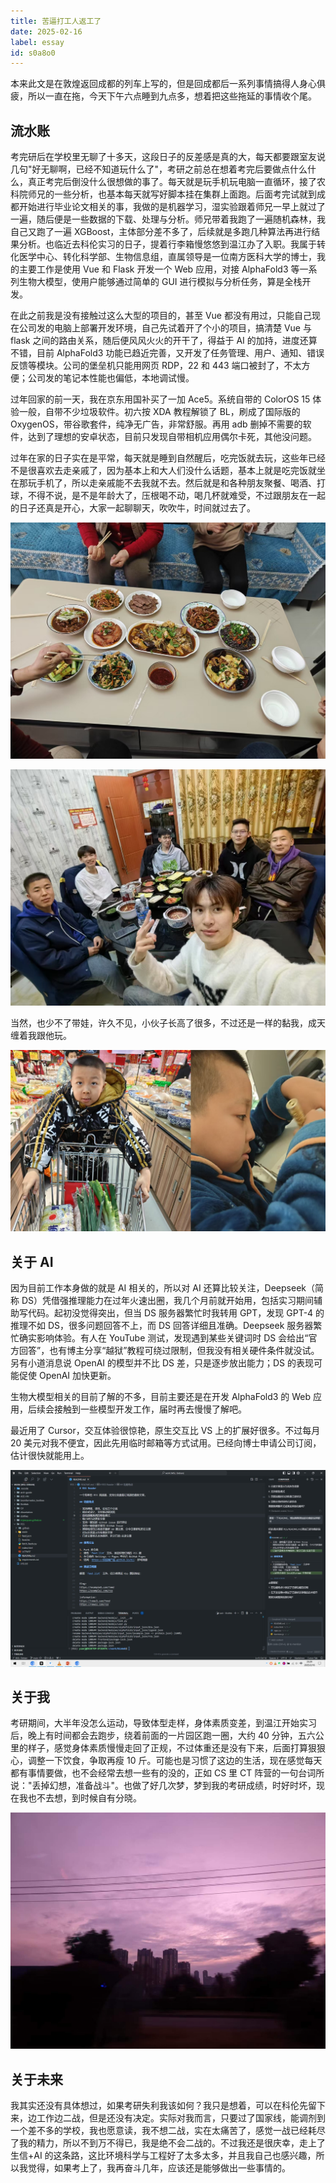 ```yaml
---
title: 苦逼打工人返工了
date: 2025-02-16
label: essay
id: s0a8o0
---
```


本来此文是在敦煌返回成都的列车上写的，但是回成都后一系列事情搞得人身心俱疲，所以一直在拖，今天下午六点睡到九点多，想着把这些拖延的事情收个尾。

## 流水账

考完研后在学校里无聊了十多天，这段日子的反差感是真的大，每天都要跟室友说几句"好无聊啊，已经不知道玩什么了"，考研之前总在想着考完后要做点什么什么，真正考完后倒没什么很想做的事了。每天就是玩手机玩电脑一直循环，接了农科院师兄的一些分析，也基本每天就写好脚本挂在集群上面跑。后面考完试就到成都开始进行毕业论文相关的事，我做的是机器学习，湿实验跟着师兄一早上就过了一遍，随后便是一些数据的下载、处理与分析。师兄带着我跑了一遍随机森林，我自己又跑了一遍 XGBoost，主体部分差不多了，后续就是多跑几种算法再进行结果分析。也临近去科伦实习的日子，提着行李箱慢悠悠到温江办了入职。我属于转化医学中心、转化科学部、生物信息组，直属领导是一位南方医科大学的博士，我的主要工作是使用 Vue 和 Flask 开发一个 Web 应用，对接 AlphaFold3 等一系列生物大模型，使用户能够通过简单的 GUI 进行模拟与分析任务，算是全栈开发。

在此之前我是没有接触过这么大型的项目的，甚至 Vue 都没有用过，只能自己现在公司发的电脑上部署开发环境，自己先试着开了个小的项目，搞清楚 Vue 与 flask 之间的路由关系，随后便风风火火的开干了，得益于 AI 的加持，进度还算不错，目前 AlphaFold3 功能已趋近完善，又开发了任务管理、用户、通知、错误反馈等模块。公司的堡垒机只能用网页 RDP，22 和 443 端口被封了，不太方便；公司发的笔记本性能也偏低，本地调试慢。

过年回家的前一天，我在京东用国补买了一加 Ace5。系统自带的 ColorOS 15 体验一般，自带不少垃圾软件。初六按 XDA 教程解锁了 BL，刷成了国际版的 OxygenOS，带谷歌套件，纯净无广告，非常舒服。再用 adb 删掉不需要的软件，达到了理想的安卓状态，目前只发现自带相机应用偶尔卡死，其他没问题。

过年在家的日子实在是平常，每天就是睡到自然醒后，吃完饭就去玩，这些年已经不是很喜欢去走亲戚了，因为基本上和大人们没什么话题，基本上就是吃完饭就坐在那玩手机了，所以走亲戚能不去我就不去。然后就是和各种朋友聚餐、喝酒、打球，不得不说，是不是年龄大了，压根喝不动，喝几杯就难受，不过跟朋友在一起的日子还真是开心，大家一起聊聊天，吹吹牛，时间就过去了。

![](assets/20250216233939.jpg)

![](assets/20250216232604.jpg)

当然，也少不了带娃，许久不见，小伙子长高了很多，不过还是一样的黏我，成天缠着我跟他玩。

![](assets/20250216232753.jpg)

## 关于 AI

因为目前工作本身做的就是 AI 相关的，所以对 AI 还算比较关注，Deepseek（简称 DS）凭借强推理能力在过年火速出圈，我几个月前就开始用，包括实习期间辅助写代码。起初没觉得突出，但当 DS 服务器繁忙时我转用 GPT，发现 GPT-4 的推理不如 DS，很多问题回答不上，而 DS 回答详细且准确。Deepseek 服务器繁忙确实影响体验。有人在 YouTube 测试，发现遇到某些关键词时 DS 会给出“官方回答”，也有博主分享“越狱”教程可绕过限制，但我没有相关硬件条件就没试。另有小道消息说 OpenAI 的模型并不比 DS 差，只是逐步放出能力；DS 的表现可能促使 OpenAI 加快更新。

生物大模型相关的目前了解的不多，目前主要还是在开发 AlphaFold3 的 Web 应用，后续会接触到一些模型开发工作，届时再去慢慢了解吧。

最近用了 Cursor，交互体验很惊艳，原生交互比 VS 上的扩展好很多。不过每月 20 美元对我不便宜，因此先用临时邮箱等方式试用。已经向博士申请公司订阅，估计很快就能用上。

![](assets/20250216232928.jpg)

## 关于我

考研期间，大半年没怎么运动，导致体型走样，身体素质变差，到温江开始实习后，晚上有时间都会去跑步，绕着前面的一片园区跑一圈，大约 40 分钟，五六公里的样子，感觉身体素质慢慢走回了正规，不过体重还是没有下来，后面打算狠狠心，调整一下饮食，争取再瘦 10 斤。可能也是习惯了这边的生活，现在感觉每天都有事情要做，也不会经常去想一些有的没的，正如 CS 里 CT 阵营的一句台词所说："丢掉幻想，准备战斗"。也做了好几次梦，梦到我的考研成绩，时好时坏，现在我也不去想，到时候自有分晓。

![](assets/20250216234130.jpg)

## 关于未来

我其实还没有具体想过，如果考研失利我该如何？我只是想着，可以在科伦先留下来，边工作边二战，但是还没有决定。实际对我而言，只要过了国家线，能调剂到一个差不多的学校，我也愿意读，我不想二战，实在太痛苦了，感觉一战已经耗尽了我的精力，所以不到万不得已，我是绝不会二战的。不过我还是很庆幸，走上了生信+AI 的这条路，这比环境科学与工程好了太多太多，并且我自己也感兴趣，所以我觉得，如果考上了，我再奋斗几年，应该还是能够做出一些事情的。